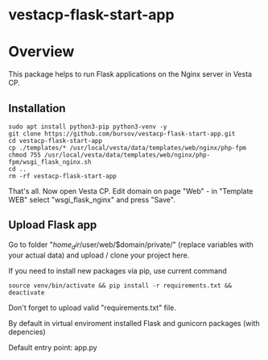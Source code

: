 # vestacp-flask-start-app
# Overview

This package helps to run Flask applications on the Nginx server in Vesta CP.

## Installation ##

```
sudo apt install python3-pip python3-venv -y
git clone https://github.com/bursov/vestacp-flask-start-app.git
cd vestacp-flask-start-app
cp ./templates/* /usr/local/vesta/data/templates/web/nginx/php-fpm
chmod 755 /usr/local/vesta/data/templates/web/nginx/php-fpm/wsgi_flask_nginx.sh
cd ..
rm -rf vestacp-flask-start-app
```

That's all. Now open Vesta CP. Edit domain on page "Web" - in "Template WEB" select "wsgi_flask_nginx" and press "Save".

## Upload Flask app ##

Go to folder "$home_dir/$user/web/$domain/private/" (replace variables with your actual data) and upload / clone your project here.

If you need to install new packages via pip, use current command

```
source venv/bin/activate && pip install -r requirements.txt && deactivate
```

Don't forget to upload valid "requirements.txt" file.

By default in virtual enviroment installed Flask and gunicorn packages (with depencies)

Default entry point: app.py
